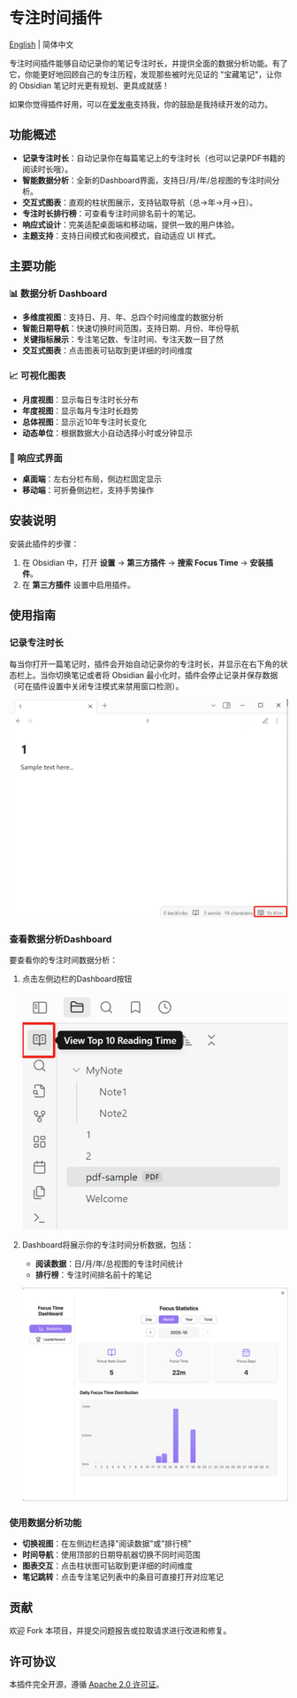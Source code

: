 # 专注时间插件

[English](README.md) | 简体中文

专注时间插件能够自动记录你的笔记专注时长，并提供全面的数据分析功能。有了它，你能更好地回顾自己的专注历程，发现那些被时光见证的 "宝藏笔记"，让你的 Obsidian 笔记时光更有规划、更具成就感！

如果你觉得插件好用，可以在[爱发电](https://afdian.com/a/astradev)支持我，你的鼓励是我持续开发的动力。

## 功能概述

- **记录专注时长**：自动记录你在每篇笔记上的专注时长（也可以记录PDF书籍的阅读时长哦）。
- **智能数据分析**：全新的Dashboard界面，支持日/月/年/总视图的专注时间分析。
- **交互式图表**：直观的柱状图展示，支持钻取导航（总→年→月→日）。
- **专注时长排行榜**：可查看专注时间排名前十的笔记。
- **响应式设计**：完美适配桌面端和移动端，提供一致的用户体验。
- **主题支持**：支持日间模式和夜间模式，自动适应 UI 样式。

## 主要功能

### 📊 数据分析 Dashboard
- **多维度视图**：支持日、月、年、总四个时间维度的数据分析
- **智能日期导航**：快速切换时间范围，支持日期、月份、年份导航
- **关键指标展示**：专注笔记数、专注时间、专注天数一目了然
- **交互式图表**：点击图表可钻取到更详细的时间维度

### 📈 可视化图表
- **月度视图**：显示每日专注时长分布
- **年度视图**：显示每月专注时长趋势
- **总体视图**：显示近10年专注时长变化
- **动态单位**：根据数据大小自动选择小时或分钟显示

### 📱 响应式界面
- **桌面端**：左右分栏布局，侧边栏固定显示
- **移动端**：可折叠侧边栏，支持手势操作

## 安装说明

安装此插件的步骤：

1. 在 Obsidian 中，打开 **设置** → **第三方插件** → **搜索 Focus Time** → **安装插件**。
2. 在 **第三方插件** 设置中启用插件。

## 使用指南

### 记录专注时长

每当你打开一篇笔记时，插件会开始自动记录你的专注时长，并显示在右下角的状态栏上。当你切换笔记或者将 Obsidian 最小化时，插件会停止记录并保存数据（可在插件设置中关闭专注模式来禁用窗口检测）。

![statusbar](asset/statusbar.png)

### 查看数据分析Dashboard

要查看你的专注时间数据分析：

1. 点击左侧边栏的Dashboard按钮

   ![ribbon](asset/ribbon.png)

2. Dashboard将展示你的专注时间分析数据，包括：
   - **阅读数据**：日/月/年/总视图的专注时间统计
   - **排行榜**：专注时间排名前十的笔记

   ![dashboard](asset/dashboard.png)

### 使用数据分析功能

- **切换视图**：在左侧边栏选择"阅读数据"或"排行榜"
- **时间导航**：使用顶部的日期导航器切换不同时间范围
- **图表交互**：点击柱状图可钻取到更详细的时间维度
- **笔记跳转**：点击专注笔记列表中的条目可直接打开对应笔记

## 贡献

欢迎 Fork 本项目，并提交问题报告或拉取请求进行改进和修复。

## 许可协议

本插件完全开源，遵循 [Apache 2.0 许可证](LICENSE)。

